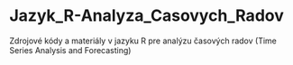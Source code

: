 # Jazyk_R-Analyza_Casovych_Radov
Zdrojové kódy a materiály v jazyku R pre analýzu časových radov (Time Series Analysis and Forecasting)
